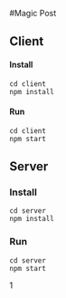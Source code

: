 #Magic Post 

## Client
#### Install
```
cd client
npm install
```
#### Run
```
cd client
npm start
```

## Server
### Install
```
cd server
npm install
```
### Run
```
cd server
npm start
```
1
